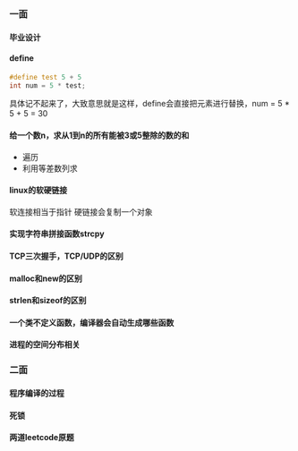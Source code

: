 ### 一面

#### 毕业设计

#### define
```C++
#define test 5 + 5
int num = 5 * test;
```
具体记不起来了，大致意思就是这样，define会直接把元素进行替换，num = 5 * 5 + 5 = 30

#### 给一个数n，求从1到n的所有能被3或5整除的数的和
+ 遍历
+ 利用等差数列求

#### linux的软硬链接
软连接相当于指针
硬链接会复制一个对象

#### 实现字符串拼接函数strcpy

#### TCP三次握手，TCP/UDP的区别

#### malloc和new的区别

#### strlen和sizeof的区别

#### 一个类不定义函数，编译器会自动生成哪些函数

#### 进程的空间分布相关

### 二面
#### 程序编译的过程

#### 死锁

#### 两道leetcode原题

